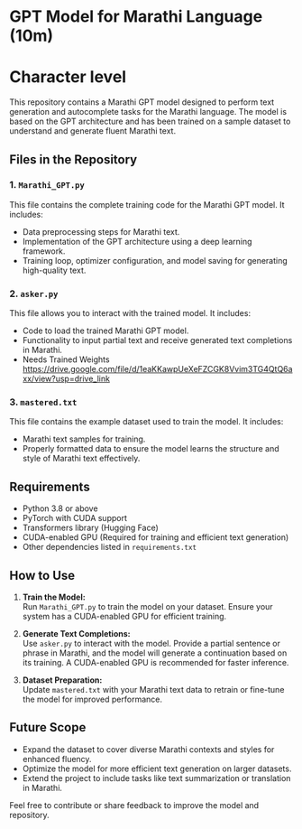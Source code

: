 # GPT Model for Marathi Language (10m) 
# Character level
This repository contains a Marathi GPT model designed to perform text generation and autocomplete tasks for the Marathi language. The model is based on the GPT architecture and has been trained on a sample dataset to understand and generate fluent Marathi text.  

## Files in the Repository  
### 1. `Marathi_GPT.py`  
This file contains the complete training code for the Marathi GPT model. It includes:  
- Data preprocessing steps for Marathi text.  
- Implementation of the GPT architecture using a deep learning framework.  
- Training loop, optimizer configuration, and model saving for generating high-quality text. 

### 2. `asker.py`  
This file allows you to interact with the trained model. It includes:  
- Code to load the trained Marathi GPT model.  
- Functionality to input partial text and receive generated text completions in Marathi.  
- Needs Trained Weights https://drive.google.com/file/d/1eaKKawpUeXeFZCGK8Vvim3TG4QtQ6axx/view?usp=drive_link
### 3. `mastered.txt`  
This file contains the example dataset used to train the model. It includes:  
- Marathi text samples for training.  
- Properly formatted data to ensure the model learns the structure and style of Marathi text effectively.  

## Requirements  
- Python 3.8 or above  
- PyTorch with CUDA support  
- Transformers library (Hugging Face)  
- CUDA-enabled GPU (Required for training and efficient text generation)  
- Other dependencies listed in `requirements.txt`  

## How to Use  

1. **Train the Model:**  
   Run `Marathi_GPT.py` to train the model on your dataset. Ensure your system has a CUDA-enabled GPU for efficient training.  

2. **Generate Text Completions:**  
   Use `asker.py` to interact with the model. Provide a partial sentence or phrase in Marathi, and the model will generate a continuation based on its training. A CUDA-enabled GPU is recommended for faster inference.  

3. **Dataset Preparation:**  
   Update `mastered.txt` with your Marathi text data to retrain or fine-tune the model for improved performance.  

## Future Scope  
- Expand the dataset to cover diverse Marathi contexts and styles for enhanced fluency.  
- Optimize the model for more efficient text generation on larger datasets.  
- Extend the project to include tasks like text summarization or translation in Marathi.  

Feel free to contribute or share feedback to improve the model and repository.  
